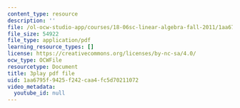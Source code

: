 ```yaml
---
content_type: resource
description: ''
file: /ol-ocw-studio-app/courses/18-06sc-linear-algebra-fall-2011/1aa6795f9425f242caa4fc5d70211072_UCc9q_cAhho.pdf
file_size: 54922
file_type: application/pdf
learning_resource_types: []
license: https://creativecommons.org/licenses/by-nc-sa/4.0/
ocw_type: OCWFile
resourcetype: Document
title: 3play pdf file
uid: 1aa6795f-9425-f242-caa4-fc5d70211072
video_metadata:
  youtube_id: null
---
```

